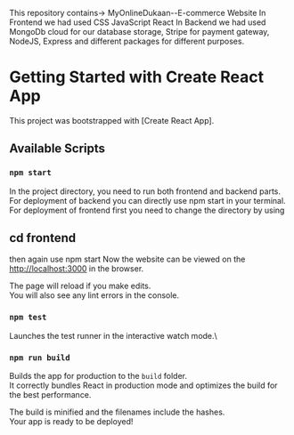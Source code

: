 This repository contains-> MyOnlineDukaan--E-commerce Website
In Frontend we had used CSS JavaScript React
In Backend we had used MongoDb cloud for our database storage, Stripe for payment gateway, NodeJS, Express and different packages for different purposes.
# Getting Started with Create React App

This project was bootstrapped with [Create React App].

## Available Scripts

### `npm start`
In the project directory, you need to run both frontend and backend parts.
For deployment of backend you can directly use npm start in your terminal.
For deployment of frontend first you need to change the directory by using 
## cd frontend

then again use npm start
Now the website can be viewed on the [http://localhost:3000](http://localhost:3000) in the browser.

The page will reload if you make edits.\
You will also see any lint errors in the console.

### `npm test`

Launches the test runner in the interactive watch mode.\
### `npm run build`

Builds the app for production to the `build` folder.\
It correctly bundles React in production mode and optimizes the build for the best performance.

The build is minified and the filenames include the hashes.\
Your app is ready to be deployed!
